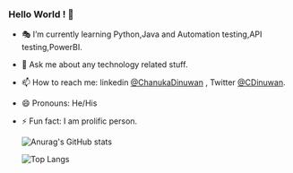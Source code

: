 ### Hello World ! 👋 


- 🎭 I’m currently learning Python,Java and Automation testing,API testing,PowerBI.
- 💬 Ask me about any technology related stuff.
- 📫 How to reach me: linkedin [@ChanukaDinuwan](https://www.linkedin.com/in/chanuka-dinuwan-7190b516a/) , Twitter [@CDinuwan](https://twitter.com/Chanuka77443950).
- 😄 Pronouns: He/His
- ⚡ Fun fact: I am prolific person.


    ![Anurag's GitHub stats](https://github-readme-stats.vercel.app/api?username=CDinuwan&show_icons=true&theme=radical)

    ![Top Langs](https://github-readme-stats.vercel.app/api/top-langs/?username=CDinuwan&layout=compact)
